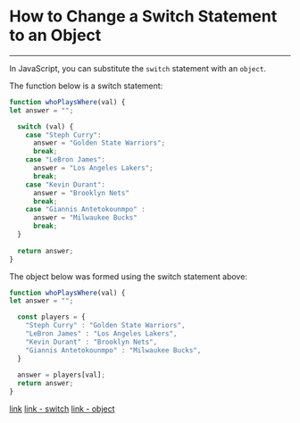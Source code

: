 # How to Change a Switch Statement to an Object

---

In JavaScript, you can substitute the `switch` statement with an `object`.

The function below is a switch statement:

```js
function whoPlaysWhere(val) {
let answer = "";

  switch (val) {
    case "Steph Curry":
      answer = "Golden State Warriors";
      break;
    case "LeBron James":
      answer = "Los Angeles Lakers";
      break;
    case "Kevin Durant":
      answer = "Brooklyn Nets"
      break;
    case "Giannis Antetokounmpo" :
      answer = "Milwaukee Bucks"
      break;
  }
  
  return answer;
}
```

The object below was formed using the switch statement above:

```js
function whoPlaysWhere(val) {
let answer = "";

  const players = {
    "Steph Curry" : "Golden State Warriors",
    "LeBron James" : "Los Angeles Lakers",
    "Kevin Durant" : "Brooklyn Nets",
    "Giannis Antetokounmpo" : "Milwaukee Bucks",
  }
  
  answer = players[val];
  return answer;
}
```

[link]()
[link - switch](https://developer.mozilla.org/en-US/docs/Web/JavaScript/Reference/Statements/switch)
[link - object](https://developer.mozilla.org/en-US/docs/Web/JavaScript/Reference/Global_Objects/Object)

